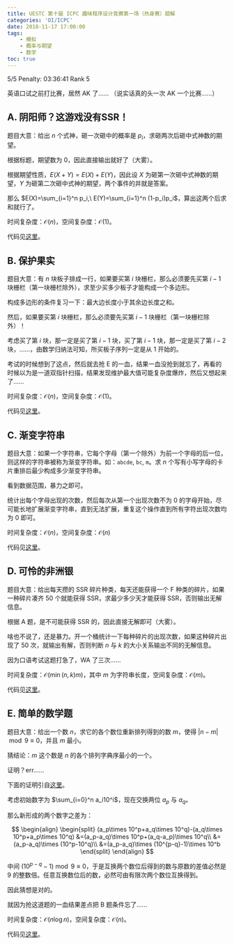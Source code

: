 ```yaml
---
title: UESTC 第十届 ICPC 趣味程序设计竞赛第一场（热身赛）题解
categories: 'OI/ICPC'
date: 2018-11-17 17:00:00
tags:
	- 模拟
	- 概率与期望
	- 数学
toc: true
---
```


5/5 Penalty: 03:36:41 Rank 5
<!-- more -->

英语口试之前打比赛，居然 AK 了……
（说实话真的头一次 AK 一个比赛……）

## A. 阴阳师？这游戏没有SSR！ 

题目大意：给出 $n$ 个式神，砸一次砸中的概率是 $p_i$，求砸两次后砸中式神数的期望。

根据标题，期望数为 $0$，因此直接输出就好了（大雾）。

根据期望性质，$E(X+Y)=E(X)+E(Y)$，因此设 $X$ 为砸第一次砸中式神数的期望，$Y$ 为砸第二次砸中式神的期望，两个事件的并就是答案。

那么 $E(X)=\sum_{i=1}^n p_i,\ E(Y)=\sum_{i=1}^n (1-p_i)p_i$，算出这两个后求和就行了。

时间复杂度：$\mathcal{O}(n)$，空间复杂度：$\mathcal{O}(1)$。

代码见[这里](https://github.com/HeRaNO/OI-ICPC-Codes/blob/master/UESTC/1511.cpp)。

## B. 保护果实
题目大意：有 $n$ 块板子排成一行，如果要买第 $i$ 块栅栏，那么必须要先买第 $i-1$ 块栅栏（第一块栅栏除外），求至少买多少板子才能构成一个多边形。

构成多边形的条件复习一下：最大边长度小于其余边长度之和。

然后，如果要买第 $i$ 块栅栏，那么必须要先买第 $i-1$ 块栅栏（第一块栅栏除外）！

考虑买了第 $i$ 块，那一定是买了第 $i-1$ 块，买了第 $i-1$ 块，那一定是买了第 $i-2$ 块，……，由数学归纳法可知，所买板子序列一定是从 $1$ 开始的。

考试的时候想到了这点，然后就去抢 E 的一血，结果一血没抢到就忘了，再看的时候以为是一道双指针扫描，结果发现维护最大值可能复杂度爆炸，然后又想起来了……

时间复杂度：$\mathcal{O}(n)$，空间复杂度：$\mathcal{O}(1)$。

代码见[这里](https://github.com/HeRaNO/OI-ICPC-Codes/blob/master/UESTC/1515.cpp)。

## C. 渐变字符串

题目大意：如果一个字符串，它每个字母（第一个除外）为前一个字母的后一位，则这样的字符串被称为渐变字符串。如：`abcde`, `bc`, `m`。求 $n$ 个写有小写字母的卡片重排后最少构成多少渐变字符串。

看到数据范围，暴力之即可。

统计出每个字母出现的次数，然后每次从第一个出现次数不为 $0$ 的字母开始，尽可能长地扩展渐变字符串，直到无法扩展，重复这个操作直到所有字符出现次数均为 $0$ 即可。

时间复杂度：$\mathcal{O}(n)$，空间复杂度：$\mathcal{O}(n)$

代码见[这里](https://github.com/HeRaNO/OI-ICPC-Codes/blob/master/UESTC/1510.cpp)。

## D. 可怜的非洲银

题目大意：给出每天攒的 SSR 碎片种类，每天还能获得一个 F 种类的碎片，如果一种碎片凑齐 $50$ 个就能获得 SSR，求最少多少天才能获得 SSR，否则输出无解信息。

根据 A 题，是不可能获得 SSR 的，因此直接无解即可（大雾）。

啥也不说了，还是暴力。开一个桶统计一下每种碎片的出现次数，如果这种碎片出现了 $50$ 次，就输出有解，否则判断 $n$ 与 $k$ 的大小关系输出不同的无解信息。

因为口语考试这题打急了，WA 了三次……

时间复杂度：$\mathcal{O}(\min(n,k)m)$，其中 $m$ 为字符串长度，空间复杂度：$\mathcal{O}(m)$。

代码见[这里](https://github.com/HeRaNO/OI-ICPC-Codes/blob/master/UESTC/1512.cpp)。

## E. 简单的数学题

题目大意：给出一个数 $n$，求它的各个数位重新排列得到的数 $m$，使得 $\lvert n-m\rvert \bmod 9\equiv 0$，并且 $m$ 最小。

猜结论：$m$ 这个数是 $n$ 的各个排列字典序最小的一个。

证明？err……

下面的证明引自[这里](https://blog.csdn.net/qq_38367763/article/details/84190195)。

考虑初始数字为 $\sum_{i=0}^n a_i10^i$，现在交换两位 $a_p$ 与 $a_q$。

那么新形成的两个数字之差为：

$$
\begin{align}
\begin{split}
(a_p\times 10^p+a_q\times 10^q)-(a_q\times 10^p+a_p\times 10^q)
&=(a_p-a_q)\times 10^p+(a_q-a_p)\times 10^q\\
&=(a_p-a_q)\times (10^p-10^q)\\
&=(a_p-a_q)\times (10^{p-q}-1)\times 10^b
\end{split}
\end{align}
$$

中间 $(10^{p-q}-1)\bmod 9\equiv 0$，于是互换两个数位后得到的数与原数的差值必然是 $9$ 的整数倍。任意互换数位后的数，必然可由有限次两个数位互换得到。

因此猜想是对的。

就因为抢这道题的一血结果差点把 B 题条件忘了……

时间复杂度：$\mathcal{O}(n\log n)$，空间复杂度：$\mathcal{O}(n)$。

代码见[这里](https://github.com/HeRaNO/OI-ICPC-Codes/blob/master/UESTC/1513.cpp)。
